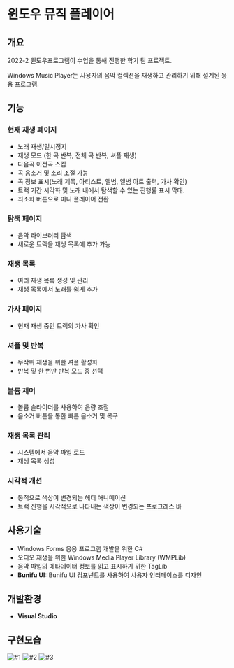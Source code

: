 # 윈도우 뮤직 플레이어

## 개요

2022-2 윈도우프로그램이 수업을 통해 진행한 학기 팀 프로젝트.

Windows Music Player는 사용자의 음악 컬렉션을 재생하고 관리하기 위해 설계된 응용 프로그램.

## 기능

### 현재 재생 페이지
- 노래 재생/일시정지
- 재생 모드 (한 곡 반복, 전체 곡 반복, 셔플 재생)
- 다음곡 이전곡 스킵
- 곡 음소거 및 소리 조절 가능
- 곡 정보 표시(노래 제목, 아티스트, 앨범, 앨범 아트 출력, 가사 확인)
- 트랙 기간 시각화 및 노래 내에서 탐색할 수 있는 진행률 표시 막대.
- 최소화 버튼으로 미니 플레이어 전환

### 탐색 페이지
- 음악 라이브러리 탐색
- 새로운 트랙을 재생 목록에 추가 가능

### 재생 목록
- 여러 재생 목록 생성 및 관리
- 재생 목록에서 노래를 쉽게 추가

### 가사 페이지
- 현재 재생 중인 트랙의 가사 확인

### 셔플 및 반복
- 무작위 재생을 위한 셔플 활성화
- 반복 및 한 번만 반복 모드 중 선택

### 볼륨 제어
- 볼륨 슬라이더를 사용하여 음량 조절
- 음소거 버튼을 통한 빠른 음소거 및 복구

### 재생 목록 관리
- 시스템에서 음악 파일 로드
- 재생 목록 생성

### 시각적 개선
- 동적으로 색상이 변경되는 헤더 애니메이션
- 트랙 진행을 시각적으로 나타내는 색상이 변경되는 프로그레스 바


## 사용기술

- Windows Forms 응용 프로그램 개발을 위한 C#
- 오디오 재생을 위한 Windows Media Player Library (WMPLib)
- 음악 파일의 메타데이터 정보를 읽고 표시하기 위한 TagLib
- **Bunifu UI:** Bunifu UI 컴포넌트를 사용하여 사용자 인터페이스를 디자인


## 개발환경

- **Visual Studio** 

## 구현모습


![#1](https://github.com/SeulGi0117/window-music-player/raw/main/assets/117719441/17184ad4-8f10-46d9-8dcb-c6db620cfa4c.jpg)
![#2](https://github.com/SeulGi0117/window-music-player/raw/main/assets/117719441/0b00c243-dffb-43ff-9a90-3dcc6de91995.jpg)
![#3](https://github.com/SeulGi0117/window-music-player/raw/main/assets/117719441/71311012-db72-4b47-a07c-1cc360d28124.jpg)




